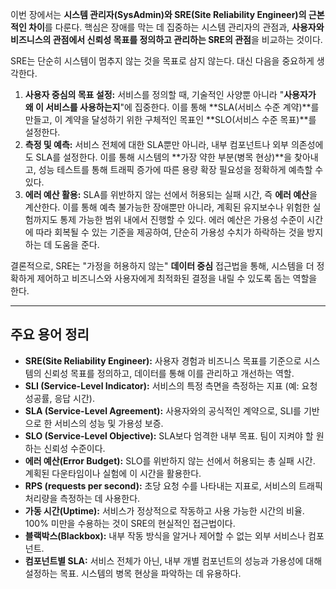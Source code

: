 이번 장에서는 **시스템 관리자(SysAdmin)와 SRE(Site Reliability Engineer)의 근본적인 차이**를 다룬다. 핵심은 장애를 막는 데 집중하는 시스템 관리자의 관점과, **사용자와 비즈니스의 관점에서 신뢰성 목표를 정의하고 관리하는 SRE의 관점**을 비교하는 것이다.

SRE는 단순히 시스템이 멈추지 않는 것을 목표로 삼지 않는다. 대신 다음을 중요하게 생각한다.

1. **사용자 중심의 목표 설정:** 서비스를 정의할 때, 기술적인 사양뿐 아니라 "**사용자가 왜 이 서비스를 사용하는지**"에 집중한다. 이를 통해 **SLA(서비스 수준 계약)**를 만들고, 이 계약을 달성하기 위한 구체적인 목표인 **SLO(서비스 수준 목표)**를 설정한다.
2. **측정 및 예측:** 서비스 전체에 대한 SLA뿐만 아니라, 내부 컴포넌트나 외부 의존성에도 SLA를 설정한다. 이를 통해 시스템의 **가장 약한 부분(병목 현상)**을 찾아내고, 성능 테스트를 통해 트래픽 증가에 따른 용량 확장 필요성을 정확하게 예측할 수 있다.
3. **에러 예산 활용:** SLA를 위반하지 않는 선에서 허용되는 실패 시간, 즉 **에러 예산**을 계산한다. 이를 통해 예측 불가능한 장애뿐만 아니라, 계획된 유지보수나 위험한 실험까지도 통제 가능한 범위 내에서 진행할 수 있다. 에러 예산은 가용성 수준이 시간에 따라 회복될 수 있는 기준을 제공하여, 단순히 가용성 수치가 하락하는 것을 방지하는 데 도움을 준다.
    

결론적으로, SRE는 "가정을 허용하지 않는" **데이터 중심** 접근법을 통해, 시스템을 더 정확하게 제어하고 비즈니스와 사용자에게 최적화된 결정을 내릴 수 있도록 돕는 역할을 한다.

---

## 주요 용어 정리
- **SRE(Site Reliability Engineer):** 사용자 경험과 비즈니스 목표를 기준으로 시스템의 신뢰성 목표를 정의하고, 데이터를 통해 이를 관리하고 개선하는 역할.
- **SLI (Service-Level Indicator):** 서비스의 특정 측면을 측정하는 지표 (예: 요청 성공률, 응답 시간).
- **SLA (Service-Level Agreement):** 사용자와의 공식적인 계약으로, SLI를 기반으로 한 서비스의 성능 및 가용성 보증.
- **SLO (Service-Level Objective):** SLA보다 엄격한 내부 목표. 팀이 지켜야 할 원하는 신뢰성 수준이다.
- **에러 예산(Error Budget):** SLO를 위반하지 않는 선에서 허용되는 총 실패 시간. 계획된 다운타임이나 실험에 이 시간을 활용한다.
- **RPS (requests per second):** 초당 요청 수를 나타내는 지표로, 서비스의 트래픽 처리량을 측정하는 데 사용한다.
- **가동 시간(Uptime):** 서비스가 정상적으로 작동하고 사용 가능한 시간의 비율. 100% 미만을 수용하는 것이 SRE의 현실적인 접근법이다.
- **블랙박스(Blackbox):** 내부 작동 방식을 알거나 제어할 수 없는 외부 서비스나 컴포넌트.
- **컴포넌트별 SLA:** 서비스 전체가 아닌, 내부 개별 컴포넌트의 성능과 가용성에 대해 설정하는 목표. 시스템의 병목 현상을 파악하는 데 유용하다.